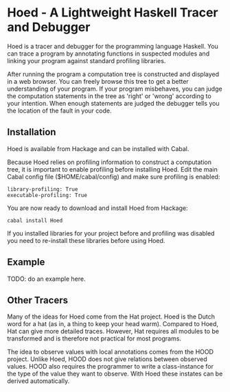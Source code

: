 # Hoed - A Lightweight Haskell Tracer and Debugger

Hoed is a tracer and debugger for the programming language Haskell. You can
trace a program by annotating functions in suspected modules and linking your
program against standard profiling libraries. 

After running the program a computation tree is constructed and displayed in a
web browser. You can freely browse this tree to get a better understanding of
your program. If your program misbehaves, you can judge the computation
statements in the tree as 'right' or 'wrong' according to your intention. When
enough statements are judged the debugger tells you the location of the fault
in your code.

## Installation

Hoed is available from Hackage and can be installed with Cabal.

Because Hoed relies on profiling information to construct a computation tree,
it is important to enable profiling before installing Hoed. Edit the main
Cabal config file ($HOME/cabal/config) and make sure profiling is enabled:

    library-profiling: True
    executable-profiling: True

You are now ready to download and install Hoed from Hackage:

    cabal install Hoed

If you installed libraries for your project before and profiling was disabled
you need to re-install these libraries before using Hoed.

## Example

TODO: do an example here.

## Other Tracers

Many of the ideas for Hoed come from the Hat project. Hoed is the Dutch word
for a hat (as in, a thing to keep your head warm). Compared to Hoed, Hat can
give more detailed traces. However, Hat requires all modules to be transformed
and is therefore not practical for most programs.

The idea to observe values with local annotations comes from the HOOD project.
Unlike Hoed, HOOD does not give relations between observed values. HOOD also
requires the programmer to write a class-instance for the type of the value
they want to observe. With Hoed these instates can be derived automatically.
